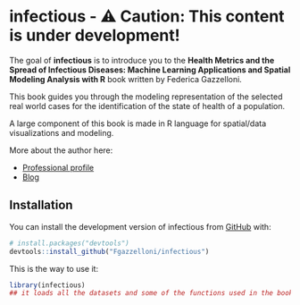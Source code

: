 # infectious - ⚠️ Caution: This content is under development!

<!-- badges: start -->

<!-- badges: end -->

The goal of **infectious** is to introduce you to the **Health Metrics and the Spread of Infectious Diseases: Machine Learning Applications and Spatial Modeling Analysis with R** book written by Federica Gazzelloni.

This book guides you through the modeling representation of the selected real world cases for the identification of the state of health of a population.

A large component of this book is made in R language for spatial/data visualizations and modeling.

More about the author here:

-   [Professional profile](https://www.linkedin.com/in/fgazzelloni/)
-   [Blog](https://federicagazzelloni.netlify.app/)

## Installation

You can install the development version of infectious from [GitHub](https://github.com/) with:

``` r
# install.packages("devtools")
devtools::install_github("Fgazzelloni/infectious")
```

This is the way to use it:

``` r
library(infectious)
## it loads all the datasets and some of the functions used in the book
```
